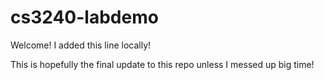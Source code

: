 # cs3240-labdemo

Welcome! I added this line locally!

This is hopefully the final update to this repo unless I messed up big time!
